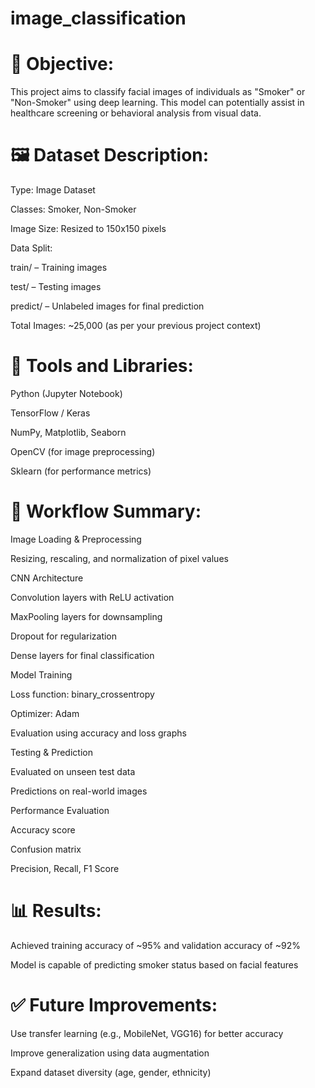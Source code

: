 # image_classification

# 🧠 Objective:
This project aims to classify facial images of individuals as "Smoker" or "Non-Smoker" using deep learning. This model can potentially assist in healthcare screening or behavioral analysis from visual data.

# 🖼️ Dataset Description:
Type: Image Dataset

Classes: Smoker, Non-Smoker

Image Size: Resized to 150x150 pixels

Data Split:

train/ – Training images

test/ – Testing images

predict/ – Unlabeled images for final prediction

Total Images: ~25,000 (as per your previous project context)

# 🔧 Tools and Libraries:
Python (Jupyter Notebook)

TensorFlow / Keras

NumPy, Matplotlib, Seaborn

OpenCV (for image preprocessing)

Sklearn (for performance metrics)

# 🚀 Workflow Summary:
Image Loading & Preprocessing

Resizing, rescaling, and normalization of pixel values

CNN Architecture

Convolution layers with ReLU activation

MaxPooling layers for downsampling

Dropout for regularization

Dense layers for final classification

Model Training

Loss function: binary_crossentropy

Optimizer: Adam

Evaluation using accuracy and loss graphs

Testing & Prediction

Evaluated on unseen test data

Predictions on real-world images

Performance Evaluation

Accuracy score

Confusion matrix

Precision, Recall, F1 Score

# 📊 Results:
Achieved training accuracy of ~95% and validation accuracy of ~92%

Model is capable of predicting smoker status based on facial features

# ✅ Future Improvements:
Use transfer learning (e.g., MobileNet, VGG16) for better accuracy

Improve generalization using data augmentation

Expand dataset diversity (age, gender, ethnicity)

